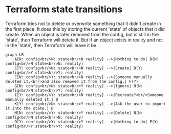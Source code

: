 # Terraform state transitions

Terraform tries not to delete or overwrite something that it didn't create in
the first place.  It does this by storing the current 'state' of objects that it
did create.  When an object is later removed from the config, but is still in
the 'state', then Terraform will delete it.  But if an object exists in reality
and not in the 'state', then Terraform will leave it be.

```mermaid
graph LR
    A[N: config<br/>N: state<br/>N reality] -->|Nothing to do| B(N: config<br/>N state<br/>N: reality)
    C[Y: config<br/>N: state<br/>N reality] -->|Create| D(Y: config<br/>Y state<br/>Y: reality)
    E[N: config<br/>Y: state<br/>N reality] -->|Someone manually deleted it,<br/>and also removed it from the config.| F(?)
    G[N: config<br/>N: state<br/>Y reality] -->|Ignore| H(N: config<br/>N state<br/>Y: reality)
    I[Y: config<br/>Y: state<br/>N reality] -->|Recreate?<br/>Someone manually deleted it.| D
    K[Y: config<br/>N: state<br/>Y reality] -->|Ask the user to import it into the state.| D
    M[N: config<br/>Y: state<br/>Y reality] -->|Delete| N(N: config<br/>N state<br/>N: reality)
    O[Y: config<br/>Y: state<br/>Y reality] -->|Nothing to do| P(Y: config<br/>Y state<br/>Y: reality)
```
